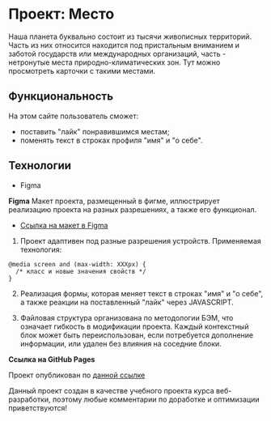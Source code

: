 # Проект: Место

Наша планета буквально состоит из тысячи живописных территорий. Часть из них относится находится под пристальным вниманием и заботой государств или международных организаций, часть - нетронутые места природно-климатических зон. Тут можно просмотреть карточки с такими местами.

## Функциональность

На этом сайте пользователь сможет:

* поставить "лайк" понравившимся местам;
* поменять текст в строках профиля "имя" и "о себе".

## Технологии

* Figma

**Figma**
Макет проекта, размещенный в фигме, иллюстрирует реализацию проекта на разных разрешениях, а также его функционал.

* [Ссылка на макет в Figma](https://www.figma.com/file/2cn9N9jSkmxD84oJik7xL7/JavaScript.-Sprint-4?node-id=0%3A1)

1. Проект адаптивен под разные разрешения устройств. Применяемая технология:
```
@media screen and (max-width: XXXpx) {
  /* класс и новые значения свойств */
}
```

2. Реализация формы, которая меняет текст в строках "имя" и "о себе", а также реакции на поставленный "лайк" через JAVASCRIPT.

3. Файловая структура организована по методологии БЭМ, что означает гибкость в модификации проекта. Каждый контекстный блок может быть переиспользован, если потребуется дополнение информации, или удален без влияния на соседние блоки.
 
**Ссылка на GitHub Pages**

Проект опубликован по [данной ссылке](https://barbylka.github.io/mesto/)

Данный проект создан в качестве учебного проекта курса веб-разработки, поэтому любые комментарии по доработке и оптимизации приветствуются!